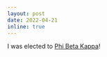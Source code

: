```yaml
---
layout: post
date: 2022-04-21
inline: true
---
```


I was elected to [Phi Beta Kappa](https://www.college.columbia.edu/news/class-22-spring-phi-beta-kappa-initiates-announced)!
